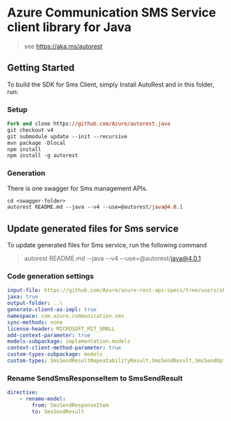 # Azure Communication SMS Service client library for Java

> see https://aka.ms/autorest
## Getting Started

To build the SDK for Sms Client, simply Install AutoRest and in this folder, run:

### Setup
```ps
Fork and clone https://github.com/Azure/autorest.java
git checkout v4
git submodule update --init --recursive
mvn package -Dlocal
npm install
npm install -g autorest
```

### Generation

There is one swagger for Sms management APIs.

```ps
cd <swagger-folder>
autorest README.md --java --v4 --use=@autorest/java@4.0.1
```

## Update generated files for Sms service
To update generated files for Sms service, run the following command

> autorest README.md --java --v4 --use=@autorest/java@4.0.1

### Code generation settings
``` yaml
input-file: https://github.com/Azure/azure-rest-api-specs/tree/users/shamkh/featureSendSmsChanges/specification/communication/data-plane/Microsoft.CommunicationServicesSms/stable/2021-03-07/communicationservicessms.json
java: true
output-folder: ..\
generate-client-as-impl: true
namespace: com.azure.communication.sms
sync-methods: none
license-header: MICROSOFT_MIT_SMALL
add-context-parameter: true	
models-subpackage: implementation.models
context-client-method-parameter: true	
custom-types-subpackage: models
custom-types: SmsSendResultRepeatabilityResult,SmsSendResult,SmsSendOptions
```

### Rename SendSmsResponseItem to SmsSendResult

``` yaml
directive:
    - rename-model:
        from: SmsSendResponseItem
        to: SmsSendResult
```
